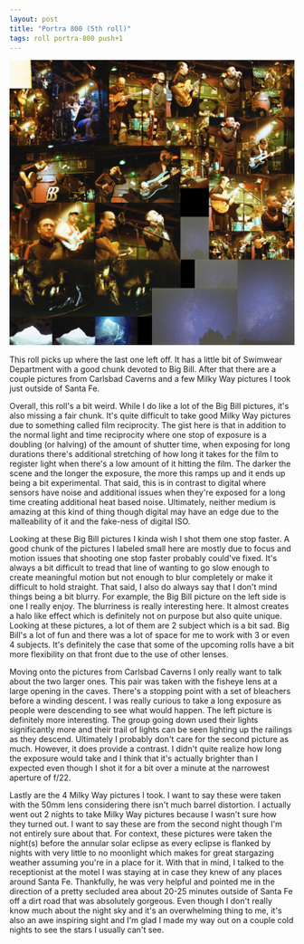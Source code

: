 ```yaml
---
layout: post
title: "Portra 800 (5th roll)"
tags: roll portra-800 push+1
---
```


![Portra 800](/assets/rolls/Portra800-5.jpg)

This roll picks up where the last one left off. It has a little bit of Swimwear Department with a good chunk devoted to Big Bill. After that there are a couple pictures from Carlsbad Caverns and a few Milky Way pictures I took just outside of Santa Fe.

Overall, this roll's a bit weird. While I do like a lot of the Big Bill pictures, it's also missing a fair chunk. It's quite difficult to take good Milky Way pictures due to something called film reciprocity. The gist here is that in addition to the normal light and time reciprocity where one stop of exposure is a doubling (or halving) of the amount of shutter time, when exposing for long durations there's additional stretching of how long it takes for the film to register light when there's a low amount of it hitting the film. The darker the scene and the longer the exposure, the more this ramps up and it ends up being a bit experimental. That said, this is in contrast to digital where sensors have noise and additional issues when they're exposed for a long time creating additional heat based noise. Ultimately, neither medium is amazing at this kind of thing though digital may have an edge due to the malleability of it and the fake-ness of digital ISO.

Looking at these Big Bill pictures I kinda wish I shot them one stop faster. A good chunk of the pictures I labeled small here are mostly due to focus and motion issues that shooting one stop faster probably could've fixed. It's always a bit difficult to tread that line of wanting to go slow enough to create meaningful motion but not enough to blur completely or make it difficult to hold straight. That said, I also do always say that I don't mind things being a bit blurry. For example, the Big Bill picture on the left side is one I really enjoy. The blurriness is really interesting here. It almost creates a halo like effect which is definitely not on purpose but also quite unique. Looking at these pictures, a lot of them are 2 subject which is a bit sad. Big Bill's a lot of fun and there was a lot of space for me to work with 3 or even 4 subjects. It's definitely the case that some of the upcoming rolls have a bit more flexibility on that front due to the use of other lenses.

Moving onto the pictures from Carlsbad Caverns I only really want to talk about the two larger ones. This pair was taken with the fisheye lens at a large opening in the caves. There's a stopping point with a set of bleachers before a winding descent. I was really curious to take a long exposure as people were descending to see what would happen. The left picture is definitely more interesting. The group going down used their lights significantly more and their trail of lights can be seen lighting up the railings as they descend. Ultimately I probably don't care for the second picture as much. However, it does provide a contrast. I didn't quite realize how long the exposure would take and I think that it's actually brighter than I expected even though I shot it for a bit over a minute at the narrowest aperture of f/22.

Lastly are the 4 Milky Way pictures I took. I want to say these were taken with the 50mm lens considering there isn't much barrel distortion. I actually went out 2 nights to take Milky Way pictures because I wasn't sure how they turned out. I want to say these are from the second night though I'm not entirely sure about that. For context, these pictures were taken the night(s) before the annular solar eclipse as every eclipse is flanked by nights with very little to no moonlight which makes for great stargazing weather assuming you're in a place for it. With that in mind, I talked to the receptionist at the motel I was staying at in case they knew of any places around Santa Fe. Thankfully, he was very helpful and pointed me in the direction of a pretty secluded area about 20-25 minutes outside of Santa Fe off a dirt road that was absolutely gorgeous. Even though I don't really know much about the night sky and it's an overwhelming thing to me, it's also an awe inspiring sight and I'm glad I made my way out on a couple cold nights to see the stars I usually can't see.
